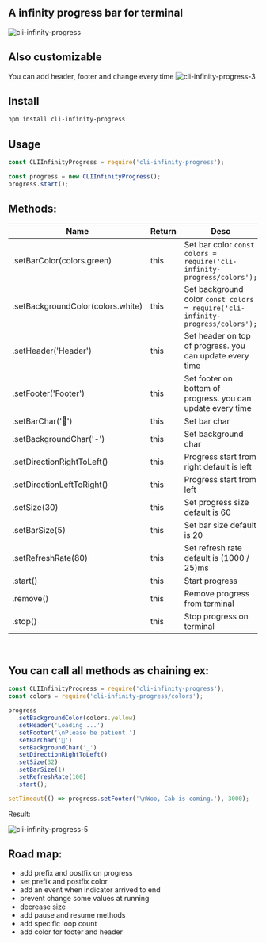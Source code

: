 ## A infinity progress bar for terminal

![cli-infinity-progress](https://user-images.githubusercontent.com/1549069/112765222-6a7f9a00-9021-11eb-811a-76abcaee1139.gif)

## Also customizable

You can add header, footer and change every time
![cli-infinity-progress-3](https://user-images.githubusercontent.com/1549069/112822071-b15ea580-909c-11eb-8b7e-cd4e2a2fbbeb.gif)

## Install

```bash
npm install cli-infinity-progress
```

## Usage

```js
const CLIInfinityProgress = require('cli-infinity-progress');

const progress = new CLIInfinityProgress();
progress.start();
```

## Methods:

| Name                              | Return | Desc                                                                           |
| --------------------------------- | ------ | ------------------------------------------------------------------------------ |
| .setBarColor(colors.green)        | this   | Set bar color `const colors = require('cli-infinity-progress/colors');`        |
| .setBackgroundColor(colors.white) | this   | Set background color `const colors = require('cli-infinity-progress/colors');` |
| .setHeader('Header')              | this   | Set header on top of progress. you can update every time                       |
| .setFooter('Footer')              | this   | Set footer on bottom of progress. you can update every time                    |
| .setBarChar('🚕')                 | this   | Set bar char                                                                   |
| .setBackgroundChar('-')           | this   | Set background char                                                            |
| .setDirectionRightToLeft()        | this   | Progress start from right default is left                                      |
| .setDirectionLeftToRight()        | this   | Progress start from left                                                       |
| .setSize(30)                      | this   | Set progress size default is 60                                                |
| .setBarSize(5)                    | this   | Set bar size default is 20                                                     |
| .setRefreshRate(80)               | this   | Set refresh rate default is (1000 / 25)ms                                      |
| .start()                          | this   | Start progress                                                                 |
| .remove()                         | this   | Remove progress from terminal                                                  |
| .stop()                           | this   | Stop progress on terminal                                                      |

<br />

## You can call all methods as chaining ex:

```js
const CLIInfinityProgress = require('cli-infinity-progress');
const colors = require('cli-infinity-progress/colors');

progress
  .setBackgroundColor(colors.yellow)
  .setHeader('Loading ...')
  .setFooter('\nPlease be patient.')
  .setBarChar('🚕')
  .setBackgroundChar('_')
  .setDirectionRightToLeft()
  .setSize(32)
  .setBarSize(1)
  .setRefreshRate(100)
  .start();

setTimeout(() => progress.setFooter('\nWoo, Cab is coming.'), 3000);
```

Result:

![cli-infinity-progress-5](https://user-images.githubusercontent.com/1549069/112892939-3b375e80-90ef-11eb-8d42-1a02e65dbd6d.gif)

## Road map:

- add prefix and postfix on progress
- set prefix and postfix color
- add an event when indicator arrived to end
- prevent change some values at running
- decrease size
- add pause and resume methods
- add specific loop count
- add color for footer and header
